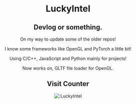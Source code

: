 <div align="center">
  <h1>LuckyIntel</h1>
  <h2>Devlog or something.</h2>
  <p>On my way to update some of the older repos!

  I know some frameworks like OpenGL and PyTorch a little bit!

  Using C/C++, JavaScript and Python mainly for projects!

  Now works on, GLTF file loader for OpenGL.
  </p>

  <h2>Visit Counter</h2>
  <img src="https://count.getloli.com/@LuckyIntel?theme=rule34" alt=":LuckyIntel" />
</div>
